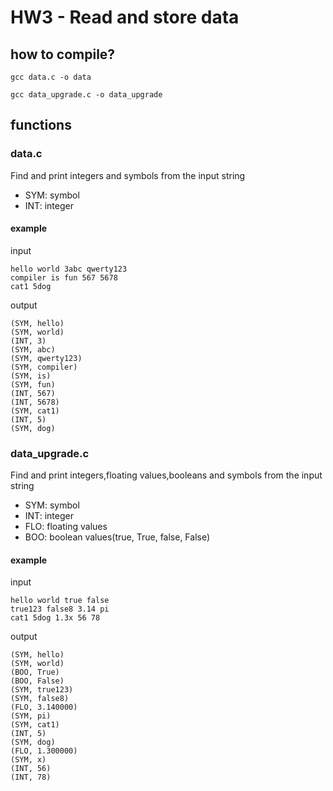 # HW3 - Read and store data

## how to compile?
```
gcc data.c -o data
```
```
gcc data_upgrade.c -o data_upgrade
```
## functions
### data.c
Find and print integers and symbols from the input string
- SYM: symbol
- INT: integer
#### example
input
```
hello world 3abc qwerty123
compiler is fun 567 5678
cat1 5dog
```
output
```
(SYM, hello)
(SYM, world)
(INT, 3)
(SYM, abc)
(SYM, qwerty123)
(SYM, compiler)
(SYM, is)
(SYM, fun)
(INT, 567)
(INT, 5678)
(SYM, cat1)
(INT, 5)
(SYM, dog)
```
### data_upgrade.c
Find and print integers,floating values,booleans and symbols from the input string
- SYM: symbol
- INT: integer
- FLO: floating values
- BOO: boolean values(true, True, false, False)
#### example
input
```
hello world true false
true123 false8 3.14 pi
cat1 5dog 1.3x 56 78
```
output
```
(SYM, hello)
(SYM, world)
(BOO, True)
(BOO, False)
(SYM, true123)
(SYM, false8)
(FLO, 3.140000)
(SYM, pi)
(SYM, cat1)
(INT, 5)
(SYM, dog)
(FLO, 1.300000)
(SYM, x)
(INT, 56)
(INT, 78)
```